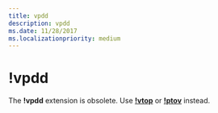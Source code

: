 ```yaml
---
title: vpdd
description: vpdd
ms.date: 11/28/2017
ms.localizationpriority: medium
---
```


# !vpdd


The **!vpdd** extension is obsolete. Use [**!vtop**](-vtop.md) or [**!ptov**](-ptov.md) instead.

 

 






